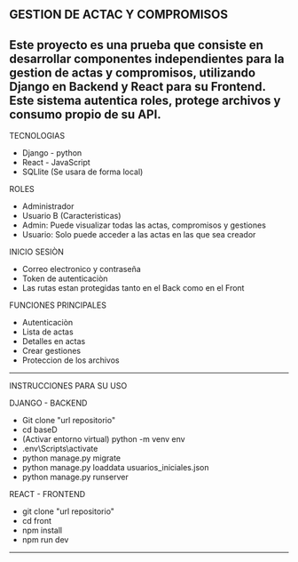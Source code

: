 GESTION DE ACTAC Y COMPROMISOS
------------------------------------------------------------------------------------
Este proyecto es una prueba que consiste en desarrollar componentes independientes para la gestion de actas y compromisos, utilizando Django en Backend y React para su Frontend. Este sistema autentica roles, protege archivos y consumo propio de su API.
------------------------------------------------------------------------------------
TECNOLOGIAS 
- Django - python
- React - JavaScript
- SQLlite (Se usara de forma local)

ROLES
- Administrador
- Usuario B
(Caracteristicas)
- Admin: Puede visualizar todas las actas, compromisos y gestiones
- Usuario: Solo puede acceder a las actas en las que sea creador

INICIO SESIÒN 
- Correo electronico y contraseña
- Token de autenticaciòn
- Las rutas estan protegidas tanto en el Back como en el Front

FUNCIONES PRINCIPALES
- Autenticaciòn
- Lista de actas
- Detalles en actas
- Crear gestiones
- Proteccion de los archivos
------------------------------------------------------------------------------------
INSTRUCCIONES PARA SU USO 

DJANGO - BACKEND
- Git clone "url repositorio"
- cd baseD
- (Activar entorno virtual) python -m venv env
- .env\Scripts\activate
- python manage.py migrate
- python manage.py loaddata usuarios_iniciales.json
- python manage.py runserver

REACT - FRONTEND
- git clone "url repositorio"
- cd front
- npm install 
- npm run dev 
------------------------------------------------------------------------------------
